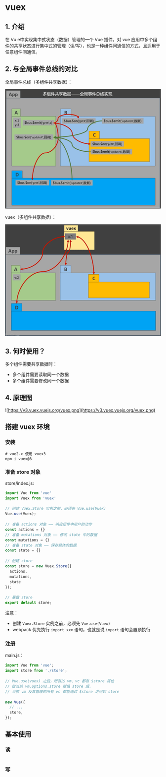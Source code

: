 # vuex

## 1. 介绍

在 Vu e中实现集中式状态（数据）管理的一个 Vue 插件，对 vue 应用中多个组件的共享状态进行集中式的管理（读/写），也是一种组件间通信的方式，且适用于任意组件间通信。

## 2. 与全局事件总线的对比

全局事件总线（多组件共享数据）：

![全局事件总线（多组件共享数据）](./images/shared-data-bus.png)

vuex（多组件共享数据）：

![vuex（多组件共享数据）](./images/shared-data-vuex.png)

## 3. 何时使用？

多个组件需要共享数据时：

* 多个组件需要读取同一个数据
* 多个组件需要修改同一个数据

## 4. 原理图

![https://v3.vuex.vuejs.org/vuex.png](https://v3.vuex.vuejs.org/vuex.png)

## 搭建 vuex 环境

### 安装

```shell
# vue2.x 使用 vuex3
npm i vuex@3
```

### 准备 store 对象

store/index.js:

```javascript
import Vue from 'vue'
import Vuex from 'vuex'

// 创建 Vuex.Store 实例之前，必须先 Vue.use(Vuex)
Vue.use(Vuex); 

// 准备 actions 对象 —— 响应组件中用户的动作
const actions = {}
// 准备 mutations 对象 —— 修改 state 中的数据
const mutations = {}
// 准备 state 对象 —— 保存具体的数据
const state = {}

// 创建 store
const store = new Vuex.Store({
  actions,
  mutations,
  state
});

// 暴露 store
export default store;
```

注意：

* 创建 ```Vuex.Store``` 实例之前，必须先 ```Vue.use(Vuex)```
* webpack 优先执行 ```import xxx``` 语句，也就是说 ```import``` 语句会置顶执行

### 注册

main.js：

```javascript
import Vue from 'vue';
import store from './store';

// Vue.use(vuex) 之后，所有的 vm、vc 都有 $store 属性
// 给当前 vm.options.store 赋值 store 后，
// 当前 vm 及其管理的所有 vc 都能通过 $store 访问到 store 

new Vue({
  // ...
  store,
});
```

## 基本使用

### 读

```javascript

```

### 写
